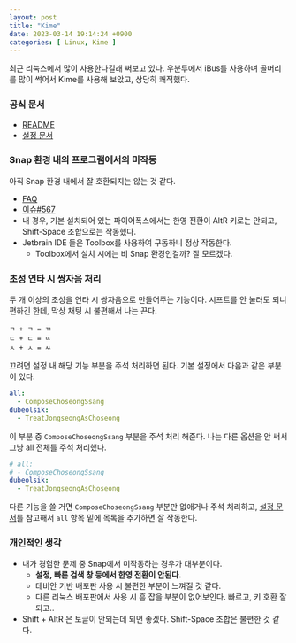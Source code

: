 ```yaml
---
layout: post
title: "Kime"
date: 2023-03-14 19:14:24 +0900
categories: [ Linux, Kime ]
---
```


최근 리눅스에서 많이 사용한다길래 써보고 있다.
우분투에서 iBus를 사용하며 골머리를 많이 썩어서 Kime를 사용해 보았고, 상당히 쾌적했다.

### 공식 문서

- [README](https://github.com/Riey/kime/blob/develop/README.ko.md)
- [설정 문서](https://github.com/Riey/kime/blob/develop/docs/CONFIGURATION.ko.md)

### Snap 환경 내의 프로그램에서의 미작동

아직 Snap 환경 내에서 잘 호환되지는 않는 것 같다.

- [FAQ](https://github.com/Riey/kime/wiki/FAQ)
- [이슈#567](https://github.com/Riey/kime/issues/567)
- 내 경우, 기본 설치되어 있는 파이어폭스에서는 한영 전환이 AltR 키로는 안되고, Shift-Space 조합으로는 작동했다.
- Jetbrain IDE 들은 Toolbox를 사용하여 구동하니 정상 작동한다.
  - Toolbox에서 설치 시에는 비 Snap 환경인걸까? 잘 모르겠다.

### 초성 연타 시 쌍자음 처리

두 개 이상의 초성을 연타 시 쌍자음으로 만들어주는 기능이다.
시프트를 안 눌러도 되니 편하긴 한데, 막상 채팅 시 불편해서 나는 끈다.

```
ㄱ + ㄱ = ㄲ
ㄷ + ㄷ = ㄸ
ㅅ + ㅅ = ㅆ
```

끄려면 설정 내 해당 기능 부분을 주석 처리하면 된다.
기본 설정에서 다음과 같은 부분이 있다.

```yaml
all:
  - ComposeChoseongSsang
dubeolsik:
  - TreatJongseongAsChoseong
```

이 부분 중 `ComposeChoseongSsang` 부분을 주석 처리 해준다.
나는 다른 옵션을 안 써서 그냥 all 전체를 주석 처리했다.

```yaml
# all:
# - ComposeChoseongSsang
dubeolsik:
  - TreatJongseongAsChoseong
```

다른 기능을 쓸 거면 `ComposeChoseongSsang` 부분만 없애거나 주석 처리하고, [설정 문서](https://github.com/Riey/kime/blob/develop/docs/CONFIGURATION.ko.md)를 참고해서 `all` 항목 밑에 목록을 추가하면 잘 작동한다.

### 개인적인 생각

- 내가 경험한 문제 중 Snap에서 미작동하는 경우가 대부분이다.
  - **설정, 빠른 검색 창 등에서 한영 전환이 안된다.**
  - 데비안 기반 배포판 사용 시 불편한 부분이 느껴질 것 같다.
  - 다른 리눅스 배포판에서 사용 시 흠 잡을 부분이 없어보인다. 빠르고, 키 호환 잘 되고..
- Shift + AltR 은 토글이 안되는데 되면 좋겠다. Shift-Space 조합은 불편한 것 같다.
